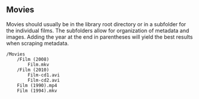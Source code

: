 ## Movies

Movies should usually be in the library root directory or in a subfolder for the individual films. The subfolders allow for organization of metadata and images. Adding the year at the end in parentheses will yield the best results when scraping metadata.

```
/Movies
    /Film (2008)
        Film.mkv
    /Film (2010)
        Film-cd1.avi
        Film-cd2.avi
    Film (1990).mp4
    Film (1994).mkv
```